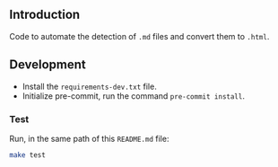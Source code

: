 ## Introduction

Code to automate the detection of `.md` files and convert them to `.html`.

## Development

- Install the `requirements-dev.txt` file.
- Initialize pre-commit, run the command `pre-commit install`.

### Test

Run, in the same path of this `README.md` file:

```bash
make test
```

